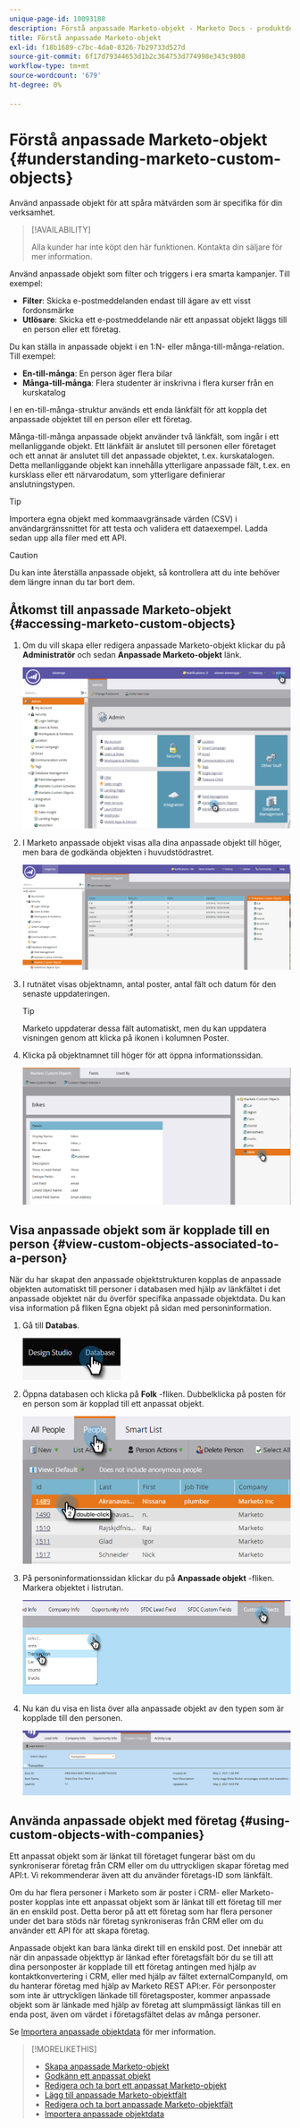 ```yaml
---
unique-page-id: 10093188
description: Förstå anpassade Marketo-objekt - Marketo Docs - produktdokumentation
title: Förstå anpassade Marketo-objekt
exl-id: f18b1689-c7bc-4da0-8326-7b29733d527d
source-git-commit: 6f17d79344653d1b2c364753d774998e343c9808
workflow-type: tm+mt
source-wordcount: '679'
ht-degree: 0%

---
```


# Förstå anpassade Marketo-objekt {#understanding-marketo-custom-objects}

Använd anpassade objekt för att spåra mätvärden som är specifika för din verksamhet.

>[!AVAILABILITY]
>
>Alla kunder har inte köpt den här funktionen. Kontakta din säljare för mer information.

Använd anpassade objekt som filter och triggers i era smarta kampanjer. Till exempel:

* **Filter**: Skicka e-postmeddelanden endast till ägare av ett visst fordonsmärke
* **Utlösare**: Skicka ett e-postmeddelande när ett anpassat objekt läggs till en person eller ett företag.

Du kan ställa in anpassade objekt i en 1:N- eller många-till-många-relation. Till exempel:

* **En-till-många**: En person äger flera bilar
* **Många-till-många**: Flera studenter är inskrivna i flera kurser från en kurskatalog

I en en-till-många-struktur används ett enda länkfält för att koppla det anpassade objektet till en person eller ett företag.

Många-till-många anpassade objekt använder två länkfält, som ingår i ett mellanliggande objekt. Ett länkfält är anslutet till personen eller företaget och ett annat är anslutet till det anpassade objektet, t.ex. kurskatalogen. Detta mellanliggande objekt kan innehålla ytterligare anpassade fält, t.ex. en kursklass eller ett närvarodatum, som ytterligare definierar anslutningstypen.

>[!TIP]
>
>Importera egna objekt med kommaavgränsade värden (CSV) i användargränssnittet för att testa och validera ett dataexempel. Ladda sedan upp alla filer med ett API.

>[!CAUTION]
>
>Du kan inte återställa anpassade objekt, så kontrollera att du inte behöver dem längre innan du tar bort dem.

## Åtkomst till anpassade Marketo-objekt {#accessing-marketo-custom-objects}

1. Om du vill skapa eller redigera anpassade Marketo-objekt klickar du på **Administratör** och sedan **Anpassade Marketo-objekt** länk.

   ![](assets/understanding-marketo-custom-objects-1.png)

1. I Marketo anpassade objekt visas alla dina anpassade objekt till höger, men bara de godkända objekten i huvudstödrastret.

   ![](assets/understanding-marketo-custom-objects-2.png)

1. I rutnätet visas objektnamn, antal poster, antal fält och datum för den senaste uppdateringen.

   >[!TIP]
   >
   >Marketo uppdaterar dessa fält automatiskt, men du kan uppdatera visningen genom att klicka på ikonen i kolumnen Poster.

1. Klicka på objektnamnet till höger för att öppna informationssidan.

   ![](assets/understanding-marketo-custom-objects-3.png)

## Visa anpassade objekt som är kopplade till en person {#view-custom-objects-associated-to-a-person}

När du har skapat den anpassade objektstrukturen kopplas de anpassade objekten automatiskt till personer i databasen med hjälp av länkfältet i det anpassade objektet när du överför specifika anpassade objektdata. Du kan visa information på fliken Egna objekt på sidan med personinformation.

1. Gå till **Databas**.

   ![](assets/understanding-marketo-custom-objects-4.png)

1. Öppna databasen och klicka på **Folk** -fliken. Dubbelklicka på posten för en person som är kopplad till ett anpassat objekt.

   ![](assets/understanding-marketo-custom-objects-5.png)

1. På personinformationssidan klickar du på **Anpassade objekt** -fliken. Markera objektet i listrutan.

   ![](assets/understanding-marketo-custom-objects-6.png)

1. Nu kan du visa en lista över alla anpassade objekt av den typen som är kopplade till den personen.

   ![](assets/understanding-marketo-custom-objects-7.png)

## Använda anpassade objekt med företag {#using-custom-objects-with-companies}

Ett anpassat objekt som är länkat till företaget fungerar bäst om du synkroniserar företag från CRM eller om du uttryckligen skapar företag med API:t. Vi rekommenderar även att du använder företags-ID som länkfält.

Om du har flera personer i Marketo som är poster i CRM- eller Marketo-poster kopplas inte ett anpassat objekt som är länkat till ett företag till mer än en enskild post. Detta beror på att ett företag som har flera personer under det bara stöds när företag synkroniseras från CRM eller om du använder ett API för att skapa företag.

Anpassade objekt kan bara länka direkt till en enskild post. Det innebär att när din anpassade objekttyp är länkad efter företagsfält bör du se till att dina personposter är kopplade till ett företag antingen med hjälp av kontaktkonvertering i CRM, eller med hjälp av fältet externalCompanyId, om du hanterar företag med hjälp av Marketo REST API:er. För personposter som inte är uttryckligen länkade till företagsposter, kommer anpassade objekt som är länkade med hjälp av företag att slumpmässigt länkas till en enda post, även om värdet i företagsfältet delas av många personer.

Se [Importera anpassade objektdata](/help/marketo/product-docs/administration/marketo-custom-objects/import-custom-object-data.md) för mer information.

>[!MORELIKETHIS]
>
>* [Skapa anpassade Marketo-objekt](/help/marketo/product-docs/administration/marketo-custom-objects/create-marketo-custom-objects.md)
>* [Godkänn ett anpassat objekt](/help/marketo/product-docs/administration/marketo-custom-objects/approve-a-custom-object.md)
>* [Redigera och ta bort ett anpassat Marketo-objekt](/help/marketo/product-docs/administration/marketo-custom-objects/edit-and-delete-a-marketo-custom-object.md)
>* [Lägg till anpassade Marketo-objektfält](/help/marketo/product-docs/administration/marketo-custom-objects/add-marketo-custom-object-fields.md)
>* [Redigera och ta bort anpassade Marketo-objektfält](/help/marketo/product-docs/administration/marketo-custom-objects/edit-and-delete-marketo-custom-object-fields.md)
>* [Importera anpassade objektdata](/help/marketo/product-docs/administration/marketo-custom-objects/import-custom-object-data.md)

